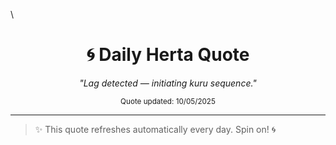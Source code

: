\ 
<h1 align="center">🌀 Daily Herta Quote</h1>

<p align="center"><i>"Lag detected — initiating kuru sequence."</i></p>

<p align="center"><small>Quote updated: 10/05/2025</small></p>

---

> ✨ This quote refreshes automatically every day. Spin on! 🌀
